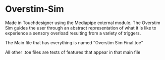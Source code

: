 # Overstim-Sim
Made in Touchdesigner using the Mediapipe external module. The Overstim Sim guides the user through an abstract representation of what it is like to experience a sensory overload resulting from a variety of triggers. 

The Main file that has everything is named "Overstim Sim Final.toe"

All other .toe files are tests of features that appear in that main file
